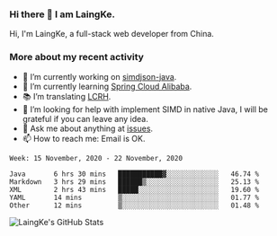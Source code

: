 ### Hi there 👋 I am LaingKe.

Hi, I'm LaingKe, a full-stack web developer from China.

### More about my recent activity

- 🔭 I’m currently working on [simdjson-java](https://github.com/laingke/simdjson-java).
- 🌱 I’m currently learning [Spring Cloud Alibaba](https://github.com/alibaba/spring-cloud-alibaba).
- :books: I’m translating [LCRH](https://github.com/LCTT/LCRH).
- 🤔 I’m looking for help with implement SIMD in native Java, I will be grateful if you can leave any idea.
- 💬 Ask me about anything at [issues](https://github.com/laingke/laingke/issues).
- 📫 How to reach me: Email is OK.

<!--START_SECTION:waka-->
```text
Week: 15 November, 2020 - 22 November, 2020

Java       6 hrs 30 mins   ███████████▓░░░░░░░░░░░░░   46.74 % 
Markdown   3 hrs 29 mins   ██████▒░░░░░░░░░░░░░░░░░░   25.13 % 
XML        2 hrs 43 mins   █████░░░░░░░░░░░░░░░░░░░░   19.60 % 
YAML       14 mins         ▒░░░░░░░░░░░░░░░░░░░░░░░░   01.77 % 
Other      12 mins         ▒░░░░░░░░░░░░░░░░░░░░░░░░   01.48 % 
```
<!--END_SECTION:waka-->

![LaingKe's GitHub Stats](https://github-readme-stats.vercel.app/api?username=laingke&show_icons=true&theme=nightowl&count_private=true)
